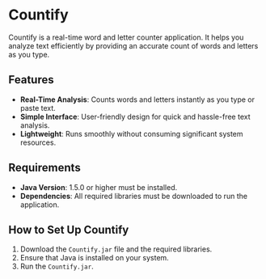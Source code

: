 # Countify  

Countify is a real-time word and letter counter application. It helps you analyze text efficiently by providing an accurate count of words and letters as you type.  

## Features  
- **Real-Time Analysis**: Counts words and letters instantly as you type or paste text.  
- **Simple Interface**: User-friendly design for quick and hassle-free text analysis.  
- **Lightweight**: Runs smoothly without consuming significant system resources.  

## Requirements  
- **Java Version**: 1.5.0 or higher must be installed.  
- **Dependencies**: All required libraries must be downloaded to run the application.  

## How to Set Up Countify  
1. Download the `Countify.jar` file and the required libraries.  
2. Ensure that Java is installed on your system.  
4. Run the `Countify.jar`.
